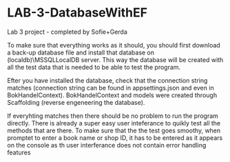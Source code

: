 # LAB-3-DatabaseWithEF

Lab 3 project - completed by Sofie+Gerda

To make sure that everything works as it should, you should first download a back-up database file and install that database on (localdb)\\MSSQLLocalDB server.
This way the database will be created with all the test data that is needed to be able to test the program.

Efter you have installed the database, check that the connection string matches (connection string can be found in appsettings.json and even in BokHandelContext).
BokHandelContext and models were created through Scaffolding (reverse engeneering the database).

If everyhting matches then there should be no problem to run the program directly. There is already a super easy user inteferance to quikly test all the methods that are there. To make sure that the the test goes smoothy, when promptet to enter a book name or shop ID, it has to be entered as it appears on the console as th user interferance does not contain error handling features
